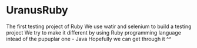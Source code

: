 # UranusRuby
The first testing project of Ruby
We use watir and selenium to build a testing project
We try to make it different by using Ruby programming language intead of the pupuplar one - Java
Hopefully we can get through it ^^
